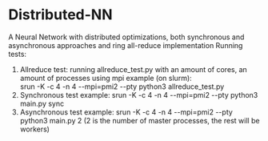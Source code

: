 # Distributed-NN
A Neural Network with distributed optimizations, both synchronous and asynchronous approaches and ring all-reduce implementation
Running tests: <br/>
1. Allreduce test: running allreduce_test.py with an amount of cores, an amount of processes using mpi example (on slurm):<br/> srun -K -c 4 -n 4 --mpi=pmi2 --pty python3 allreduce_test.py
2. Synchronous test example: srun -K -c 4 -n 4 --mpi=pmi2 --pty python3 main.py sync
3. Asynchronous test example: srun -K -c 4 -n 4 --mpi=pmi2 --pty python3 main.py 2 (2 is the number of master processes, the rest will be workers)

